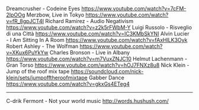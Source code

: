 Dreamcrusher - Codeine Eyes https://www.youtube.com/watch?v=7cFM-2IpOOg
Merzbow, Live in Tokyo https://www.youtube.com/watch?v=fR_8gpJCT4I
Richard Ramirez - Audio Negativism https://www.youtube.com/watch?v=z2k5rFWbM-Y
Luigi Russolo - Risveglio di una Città https://www.youtube.com/watch?v=IC3KMbSkYNI
Alvin Lucier - I Am Sitting In A Room https://www.youtube.com/watch?v=fAxHlLK3Oyk
Robert Ashley - The Wolfman https://www.youtube.com/watch?v=XKux6PuYkYw
Charles Bronson - Live in Albany https://www.youtube.com/watch?v=m7VuxZNJC10
Helmut Lachenmann - Gran Torso https://www.youtube.com/watch?v=hOJ7FNXz8u8
Nick Klein - Jump of the roof mix tape https://soundcloud.com/nick-klein/sets/jumpofftheroofmixtape
Gabber Dance https://www.youtube.com/watch?v=gkxGs4ETeg4

---------------------

C-drik Fermont - Not your world music http://words.hushush.com/